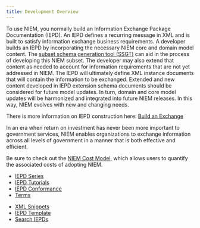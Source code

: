 ```yaml
---
title: Development Overview
---
```


To use NIEM, you normally build an Information Exchange Package Documentation (IEPD). An IEPD defines a recurring message in XML and is built to satisfy information exchange business requirements. A developer builds an IEPD by incorporating the necessary NIEM core and domain model content. The [subset schema generation tool (SSGT)](https://tools.niem.gov/niemtools/ssgt/index.iepd) can aid in the process of developing this NIEM subset. The developer may also extend that content as needed to account for information requirements that are not yet addressed in NIEM. The IEPD will ultimately define XML instance documents that will contain the information to be exchanged. Extended and new content developed in IEPD extension schema documents should be considered for future model updates. In turn, domain and core model updates will be harmonized and integrated into future NIEM releases. In this way, NIEM evolves with new and changing needs.

There is more information on IEPD construction here: [Build an Exchange](https://www.niem.gov/techhub/iepd-resources)

In an era when return on investment has never been more important to government services, NIEM enables organizations to exchange information across all levels of government in a manner that is both effective and efficient.

Be sure to check out the [NIEM Cost Model](https://www.niem.gov/about-niem/niem-cost-model), which allows users to quantify the associated costs of adopting NIEM.

<div class="col-md-4">
  <ul class="list-fa-icon">
    <li>
      <a href="./iepd-series/">
        <span class="icon fa-stack fa-2x">
          <i class="fa fa-square fa-stack-2x"></i>
          <i class="fa fa-graduation-cap fa-stack-1x"></i>
        </span><span class="content">IEPD Series</span>
      </a>
    </li>
    <li>
      <a href="./iepd-tutorials/">
        <span class="icon fa-stack fa-2x">
          <i class="fa fa-square fa-stack-2x"></i>
          <i class="fa fa-database fa-stack-1x"></i>
        </span><span class="content">IEPD Tutorials</span>
      </a>
    </li>
     <li>
      <a href="./conformance/">
        <span class="icon fa-stack fa-2x">
          <i class="fa fa-square fa-stack-2x"></i>
          <i class="fa fa-gavel fa-stack-1x"></i>
        </span><span class="content">IEPD Conformance</span>
      </a>
    </li>
    <li>
      <a href="./terms/">
        <span class="icon fa-stack fa-2x">
          <i class="fa fa-square fa-stack-2x"></i>
          <i class="fa fa-file-code-o fa-stack-1x"></i>
        </span><span class="content">Terms</span>
      </a>
    </li>
  </ul>
</div>

<div class="col-md-4">
  <ul class="list-fa-icon">
   <li>
      <a href="./reusable-xml-snippets/">
        <span class="icon fa-stack fa-2x">
          <i class="fa fa-square fa-stack-2x"></i>
          <i class="fa fa-database fa-stack-1x"></i>
        </span><span class="content">XML Snippets</span>
      </a>
    </li>
   <li>
      <a href="https://github.com/NIEM/Template-IEPD/">
        <span class="icon fa-stack fa-2x">
          <i class="fa fa-square fa-stack-2x"></i>
          <i class="fa fa-file-code-o fa-stack-1x"></i>
        </span><span class="content">IEPD Template</span>
      </a>
    </li>
      <li>
      <a href="https://github.com/search?q=NIEM+IEPD&utf8=%E2%9C%93">
        <span class="icon fa-stack fa-2x">
          <i class="fa fa-square fa-stack-2x"></i>
          <i class="fa fa-file-text-o fa-stack-1x"></i>
        </span><span class="content">Search IEPDs</span>
      </a>
    </li>
  </ul>
</div>
